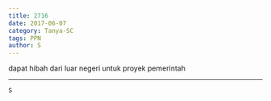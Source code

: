 ```yaml
---
title: 2716
date: 2017-06-07
category: Tanya-SC
tags: PPN
author: S
---
```


dapat hibah dari luar negeri untuk proyek pemerintah

---



`S`
